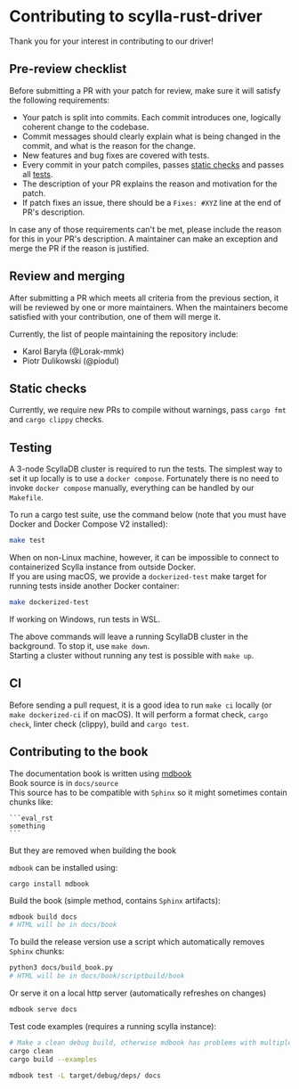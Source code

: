 # Contributing to scylla-rust-driver

Thank you for your interest in contributing to our driver!

## Pre-review checklist

Before submitting a PR with your patch for review, make sure it will satisfy the following requirements:

- Your patch is split into commits. Each commit introduces one, logically coherent change to the codebase.
- Commit messages should clearly explain what is being changed in the commit, and what is the reason for the change.
- New features and bug fixes are covered with tests.
- Every commit in your patch compiles, passes [static checks](#static-checks) and passes all [tests](#testing).
- The description of your PR explains the reason and motivation for the patch.
- If patch fixes an issue, there should be a `Fixes: #XYZ` line at the end of PR's description.

In case any of those requirements can't be met, please include the reason for this in your PR's description. A maintainer can make an exception and merge the PR if the reason is justified.

## Review and merging

After submitting a PR which meets all criteria from the previous section, it will be reviewed by one or more maintainers. When the maintainers become satisfied with your contribution, one of them will merge it.

Currently, the list of people maintaining the repository include:

- Karol Baryła (@Lorak-mmk)
- Piotr Dulikowski (@piodul)

## Static checks

Currently, we require new PRs to compile without warnings, pass `cargo fmt` and `cargo clippy` checks.

## Testing

A 3-node ScyllaDB cluster is required to run the tests.
The simplest way to set it up locally is to use a `docker compose`.
Fortunately there is no need to invoke `docker compose` manually, everything can be handled by our `Makefile`.

To run a cargo test suite, use the command below (note that you must have Docker and Docker Compose V2 installed):
```bash
make test
```
When on non-Linux machine, however, it can be impossible to connect to containerized Scylla instance from outside Docker.\
If you are using macOS, we provide a `dockerized-test` make target for running tests inside another Docker container:
```bash
make dockerized-test
````
If working on Windows, run tests in WSL.

The above commands will leave a running ScyllaDB cluster in the background.
To stop it, use `make down`.\
Starting a cluster without running any test is possible with `make up`.

## CI

Before sending a pull request, it is a good idea to run `make ci` locally (or `make dockerized-ci` if on macOS).
It will perform a format check, `cargo check`, linter check (clippy), build and `cargo test`.

## Contributing to the book

The documentation book is written using [mdbook](https://github.com/rust-lang/mdBook)\
Book source is in `docs/source`\
This source has to be compatible with `Sphinx` so it might sometimes contain chunks like:
````
```eval_rst
something
```
````
But they are removed when building the book


`mdbook` can be installed using:
```shell
cargo install mdbook
```

Build the book (simple method, contains `Sphinx` artifacts):
```bash
mdbook build docs
# HTML will be in docs/book
```

To build the release version use a script which automatically removes `Sphinx` chunks:
```bash
python3 docs/build_book.py
# HTML will be in docs/book/scriptbuild/book
```

Or serve it on a local http server (automatically refreshes on changes)
```bash
mdbook serve docs
```

Test code examples (requires a running scylla instance):
```bash
# Make a clean debug build, otherwise mdbook has problems with multiple versions
cargo clean
cargo build --examples

mdbook test -L target/debug/deps/ docs
```

